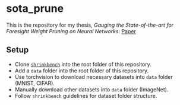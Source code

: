 # sota_prune

This is the repository for my thesis, *Gauging the State-of-the-art for Foresight Weight Pruning on Neural Networks*: [Paper](https://scholarworks.uark.edu/cgi/viewcontent.cgi?article=1107&context=csceuht)

## Setup
- Clone [`shrinkbench`](https://github.com/JJGO/shrinkbench) into the root folder of this repository.
- Add a `data` folder into the root folder of this repository.
- Use torchvision to download necessary datasets into `data` folder (MNIST, CIFAR).
- Manually download other datasets into `data` folder (ImageNet).
- Follow `shrinkbench` guidelines for dataset folder structure.
